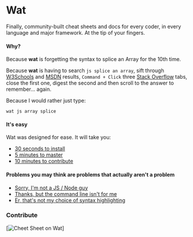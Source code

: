 # Wat

Finally, community-built cheat sheets and docs for every coder, in every language and major framework. At the tip of your fingers.

#### Why?

Because **wat** is forgetting the syntax to splice an Array for the 10th time.

Because **wat** is having to search `js splice an array`, sift through [W3Schools](http://www.w3fools.com/) and [MSDN](https://msdn.microsoft.com/en-US/) results, `Command + Click` three [Stack Overflow](http://stackoverflow.com/) tabs, close the first one, digest the second and then scroll to the answer to remember... again.

Because I would rather just type:

`wat js array splice`

#### It's easy

Wat was designed for ease. It will take you:

- [30 seconds to install]()
- [5 minutes to master]()
- [10 minutes to contribute]()

#### Problems you may think are problems that actually aren't a problem

- [Sorry, I'm not a JS / Node guy]()
- [Thanks, but the command line isn't for me]()
- [Er, that's not my choice of syntax highlighting]()

###  Contribute

[![Cheet Sheet on Wat](https://img.shields.io/badge/wat-cheat%20sheeted-4395D3.svg)]